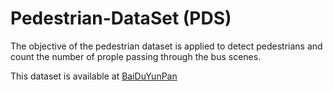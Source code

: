 # Pedestrian-DataSet (PDS)
The objective of the pedestrian dataset is applied to detect pedestrians and count the number of prople passing through the bus scenes. 

This dataset is available at [BaiDuYunPan](https://pan.baidu.com/s/1uz1TQ1EfRmhpIHcKp3O1yg)

